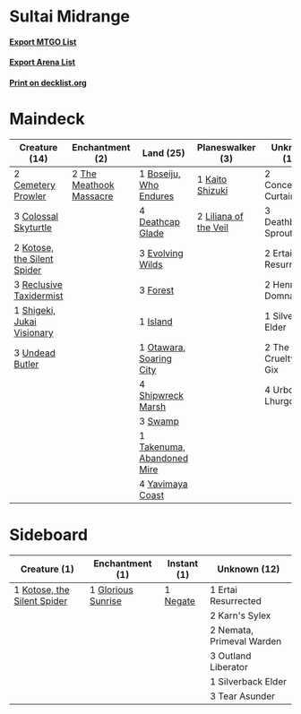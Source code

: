 # Sultai Midrange

#### [Export MTGO List](../collection/Sultai%20Midrange/Sultai%20Midrange.txt)
#### [Export Arena List](../collection/Sultai%20Midrange/Sultai%20Midrange_arena.txt)
#### [Print on decklist.org](http://decklist.org/?deckmain=1%09Boseiju,%20Who%20Endures%0A2%09Cemetery%20Prowler%0A3%09Colossal%20Skyturtle%0A2%09Concealing%20Curtains%0A3%09Deathbonnet%20Sprout%0A4%09Deathcap%20Glade%0A2%09Ertai%20Resurrected%0A3%09Evolving%20Wilds%0A3%09Forest%0A2%09Henrika%20Domnathi%0A1%09Island%0A1%09Kaito%20Shizuki%0A2%09Kotose,%20the%20Silent%20Spider%0A2%09Liliana%20of%20the%20Veil%0A1%09Otawara,%20Soaring%20City%0A3%09Reclusive%20Taxidermist%0A1%09Shigeki,%20Jukai%20Visionary%0A4%09Shipwreck%20Marsh%0A1%09Silverback%20Elder%0A3%09Swamp%0A1%09Takenuma,%20Abandoned%20Mire%0A2%09The%20Cruelty%20of%20Gix%0A2%09The%20Meathook%20Massacre%0A3%09Undead%20Butler%0A4%09Urborg%20Lhurgoyf%0A4%09Yavimaya%20Coast&deckside=1%09Ertai%20Resurrected%0A1%09Glorious%20Sunrise%0A2%09Karn's%20Sylex%0A1%09Kotose,%20the%20Silent%20Spider%0A1%09Negate%0A2%09Nemata,%20Primeval%20Warden%0A3%09Outland%20Liberator%0A1%09Silverback%20Elder%0A3%09Tear%20Asunder)
# Maindeck

|                                            Creature (14)                                             |                                         Enchantment (2)                                          |                                              Land (25)                                              |                                        Planeswalker (3)                                        |    Unknown (16)     |
|------------------------------------------------------------------------------------------------------|--------------------------------------------------------------------------------------------------|-----------------------------------------------------------------------------------------------------|------------------------------------------------------------------------------------------------|---------------------|
|2 [Cemetery Prowler](http://gatherer.wizards.com/Pages/Card/Details.aspx?multiverseid=541053)         |2 [The Meathook Massacre](http://gatherer.wizards.com/Pages/Card/Details.aspx?multiverseid=534886)|1 [Boseiju, Who Endures](http://gatherer.wizards.com/Pages/Card/Details.aspx?multiverseid=548579)    |1 [Kaito Shizuki](http://gatherer.wizards.com/Pages/Card/Details.aspx?multiverseid=548538)      |2 Concealing Curtains|
|3 [Colossal Skyturtle](http://gatherer.wizards.com/Pages/Card/Details.aspx?multiverseid=548527)       |                                                                                                  |4 [Deathcap Glade](http://gatherer.wizards.com/Pages/Card/Details.aspx?multiverseid=541137)          |2 [Liliana of the Veil](http://gatherer.wizards.com/Pages/Card/Details.aspx?multiverseid=235597)|3 Deathbonnet Sprout |
|2 [Kotose, the Silent Spider](http://gatherer.wizards.com/Pages/Card/Details.aspx?multiverseid=548541)|                                                                                                  |3 [Evolving Wilds](http://gatherer.wizards.com/Pages/Card/Details.aspx?multiverseid=426944)          |                                                                                                |2 Ertai Resurrected  |
|3 [Reclusive Taxidermist](http://gatherer.wizards.com/Pages/Card/Details.aspx?multiverseid=541081)    |                                                                                                  |3 [Forest](http://gatherer.wizards.com/Pages/Card/Details.aspx?multiverseid=439860)                  |                                                                                                |2 Henrika Domnathi   |
|1 [Shigeki, Jukai Visionary](http://gatherer.wizards.com/Pages/Card/Details.aspx?multiverseid=548515) |                                                                                                  |1 [Island](http://gatherer.wizards.com/Pages/Card/Details.aspx?multiverseid=439857)                  |                                                                                                |1 Silverback Elder   |
|3 [Undead Butler](http://gatherer.wizards.com/Pages/Card/Details.aspx?multiverseid=540985)            |                                                                                                  |1 [Otawara, Soaring City](http://gatherer.wizards.com/Pages/Card/Details.aspx?multiverseid=548584)   |                                                                                                |2 The Cruelty of Gix |
|                                                                                                      |                                                                                                  |4 [Shipwreck Marsh](http://gatherer.wizards.com/Pages/Card/Details.aspx?multiverseid=535066)         |                                                                                                |4 Urborg Lhurgoyf    |
|                                                                                                      |                                                                                                  |3 [Swamp](http://gatherer.wizards.com/Pages/Card/Details.aspx?multiverseid=439858)                   |                                                                                                |                     |
|                                                                                                      |                                                                                                  |1 [Takenuma, Abandoned Mire](http://gatherer.wizards.com/Pages/Card/Details.aspx?multiverseid=548591)|                                                                                                |                     |
|                                                                                                      |                                                                                                  |4 [Yavimaya Coast](http://gatherer.wizards.com/Pages/Card/Details.aspx?multiverseid=129810)          |                                                                                                |                     |


# Sideboard

|                                             Creature (1)                                             |                                       Enchantment (1)                                       |                                    Instant (1)                                    |      Unknown (12)       |
|------------------------------------------------------------------------------------------------------|---------------------------------------------------------------------------------------------|-----------------------------------------------------------------------------------|-------------------------|
|1 [Kotose, the Silent Spider](http://gatherer.wizards.com/Pages/Card/Details.aspx?multiverseid=548541)|1 [Glorious Sunrise](http://gatherer.wizards.com/Pages/Card/Details.aspx?multiverseid=541063)|1 [Negate](http://gatherer.wizards.com/Pages/Card/Details.aspx?multiverseid=423707)|1 Ertai Resurrected      |
|                                                                                                      |                                                                                             |                                                                                   |2 Karn's Sylex           |
|                                                                                                      |                                                                                             |                                                                                   |2 Nemata, Primeval Warden|
|                                                                                                      |                                                                                             |                                                                                   |3 Outland Liberator      |
|                                                                                                      |                                                                                             |                                                                                   |1 Silverback Elder       |
|                                                                                                      |                                                                                             |                                                                                   |3 Tear Asunder           |

